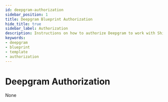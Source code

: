 ```yaml
---
id: deepgram-authorization
sidebar_position: 1
title: Deepgram Blueprint Authorization
hide_title: true
sidebar_label: Authorization
description: Instructions on how to authorize Deepgram to work with Shipyard's low-code Deepgram templates.
keywords:
- deepgram
- blueprint
- template
- authorization
---
```


# Deepgram Authorization
None
